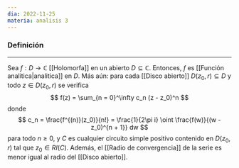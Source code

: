 ```yaml
---
dia: 2022-11-25
materia: analisis 3
---
```

### Definición
---
Sea $f : D \to \mathbb{C}$ [[Holomorfa]] en un abierto $D \subseteq \mathbb{C}$. Entonces, $f$ es [[Función analitica|analitica]] en $D$. Más aún: para cada [[Disco abierto]] $D(z_0, r) \subseteq D$ y todo $z \in D(z_0, r)$ se verifica $$ f(z) = \sum_{n = 0}^\infty c_n (z - z_0)^n $$ donde $$ c_n = \frac{f^{(n)}(z_0)}{n!} = \frac{1}{2\pi i} \oint \frac{f(w)}{(w - z_0)^{n + 1}} dw $$ para todo $n \ge 0$, y $C$ es cualquier circuito simple positivo contenido en $D(z_0, r)$ tal que $z_0 \in RI(C)$. Además, el [[Radio de convergencia]] de la serie es menor igual al radio del [[Disco abierto]].
